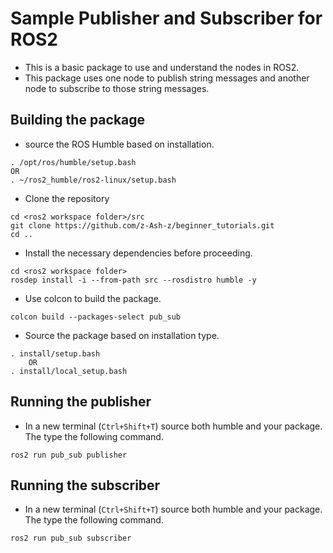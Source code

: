 # Sample Publisher and Subscriber for ROS2

- This is a basic package to use and understand the nodes in ROS2.
- This package uses one node to publish string messages and another node to subscribe to those string messages.

## Building the package

- source the ROS Humble based on installation.
```
. /opt/ros/humble/setup.bash
OR
. ~/ros2_humble/ros2-linux/setup.bash
```

- Clone the repository
```
cd <ros2 workspace folder>/src
git clone https://github.com/z-Ash-z/beginner_tutorials.git
cd ..
```

- Install the necessary dependencies before proceeding.
```
cd <ros2 workspace folder>
rosdep install -i --from-path src --rosdistro humble -y
```

- Use colcon to build the package.
```
colcon build --packages-select pub_sub
```

- Source the package based on installation type.
```
. install/setup.bash
    OR
. install/local_setup.bash
```

## Running the publisher
- In a new terminal (`Ctrl+Shift+T`) source both humble and your package. The type the following command.
```
ros2 run pub_sub publisher
```
## Running the subscriber
- In a new terminal (`Ctrl+Shift+T`) source both humble and your package. The type the following command.
```
ros2 run pub_sub subscriber
```
